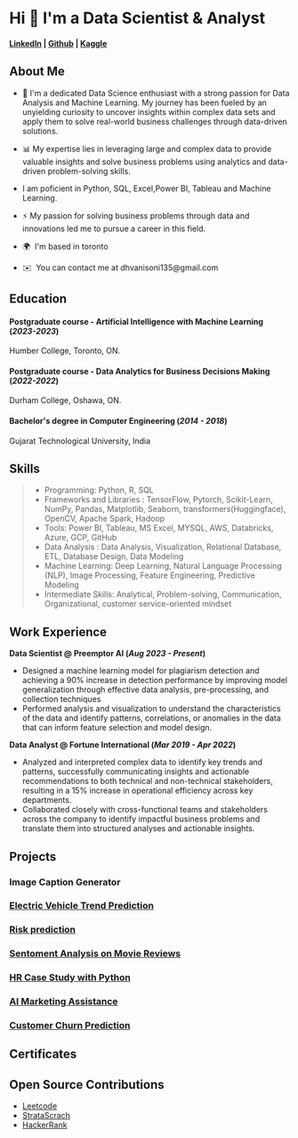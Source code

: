# Hi 👋 I'm a Data Scientist & Analyst  

#### [LinkedIn](http://www.linkedin.com/in/dhvanisoni19) |  [Github](https://github.com/dhvanisoni) | [Kaggle](https://www.kaggle.com/dhvanisoni)

## About Me

* 🚀 I'm a dedicated Data Science enthusiast with a strong passion for Data Analysis and Machine Learning. My journey has been fueled by an unyielding curiosity to uncover insights within complex data sets and apply them to solve real-world business challenges through data-driven solutions.
* 📊 My expertise lies in leveraging large and complex data to provide valuable insights and solve business problems using analytics and data-driven problem-solving skills.
* I am poficient in Python, SQL, Excel,Power BI, Tableau and Machine Learning.
* ⚡ My passion for solving business problems through data and innovations led me to pursue a career in this field.

* 🌍  I'm based in toronto
* <p> ✉️  You can contact me at <h>dhvanisoni135@gmail.com</h> </p>

## Education

#### Postgraduate course - Artificial Intelligence with Machine Learning (_2023-2023_) 
Humber College, Toronto, ON.

#### Postgraduate course - Data Analytics for Business Decisions Making (_2022-2022_)
Durham College, Oshawa, ON.
 
#### Bachelor's degree in Computer Engineering (_2014 - 2018_)
Gujarat Technological University, India 

## Skills
> - Programming:  Python, R, SQL
> - Frameworks and Libraries    : TensorFlow, Pytorch, Scikit-Learn, NumPy, Pandas, Matplotlib, Seaborn, transformers(Huggingface), OpenCV, Apache Spark, Hadoop
> - Tools:   Power BI, Tableau, MS Excel, MYSQL, AWS, Databricks, Azure, GCP, GitHub 
> - Data Analysis : Data Analysis, Visualization, Relational Database, ETL, Database Design, Data Modeling 
> - Machine Learning: Deep Learning, Natural Language Processing (NLP), Image Processing, Feature Engineering, Predictive Modeling
> - Intermediate Skills: Analytical, Problem-solving, Communication, Organizational, customer service-oriented mindset
 

## Work Experience
**Data Scientist @ Preemptor AI (_Aug 2023 - Present_)**
- Designed a machine learning model for plagiarism detection and achieving a 90% increase in detection performance by improving model generalization through effective data analysis, pre-processing, and collection techniques
- Performed analysis and visualization to understand the characteristics of the data and identify patterns, correlations, or anomalies in the data that can inform feature selection and model design.

**Data Analyst @ Fortune International (_Mar 2019 - Apr 2022_)**
- Analyzed and interpreted complex data to identify key trends and patterns, successfully communicating insights and actionable recommendations to both technical and non-technical stakeholders, resulting in a 15% increase in operational efficiency across key departments.
- Collaborated closely with cross-functional teams and stakeholders across the company to identify impactful business problems and translate them into structured analyses and actionable insights.

## Projects
### Image Caption Generator


### [Electric Vehicle Trend Prediction](https://github.com/dhvanisoni/EV-Trend-Prediction)

### [Risk prediction](https://github.com/dhvanisoni/Risk-Prediction-with-Machine-Learning-)

### [Sentoment Analysis on Movie Reviews](https://github.com/dhvanisoni/IMDb-Movie-Reviews-Sentiment-Analysis-)

### [HR Case Study with Python](https://github.com/dhvanisoni/Case-Study-Human-Resource)

### [AI Marketing Assistance](https://github.com/dhvanisoni/AI-marketing-assistant-)

### [Customer Churn Prediction](https://github.com/dhvanisoni/Customer-Churn-Prediction-with-three-different-State-of-the-art-optimizers)


## Certificates 


## Open Source Contributions 
- [Leetcode](https://leetcode.com/DhvaniSoni/) 
- [StrataScrach](https://platform.stratascratch.com/user/dhvani19) 
- [HackerRank](https://www.hackerrank.com/profile/dhvanisoni135)
